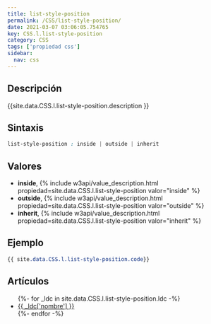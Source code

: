 ```yaml
---
title: list-style-position
permalink: /CSS/list-style-position/
date: 2021-03-07 03:06:05.754765
key: CSS.l.list-style-position
category: CSS
tags: ['propiedad css']
sidebar: 
  nav: css
---
```


## Descripción
{{site.data.CSS.l.list-style-position.description }}

## Sintaxis
~~~css
list-style-position : inside | outside | inherit
~~~

## Valores
* **inside**,  {% include w3api/value_description.html propiedad=site.data.CSS.l.list-style-position valor="inside" %}
* **outside**,  {% include w3api/value_description.html propiedad=site.data.CSS.l.list-style-position valor="outside" %}
* **inherit**,  {% include w3api/value_description.html propiedad=site.data.CSS.l.list-style-position valor="inherit" %}

## Ejemplo
~~~css
{{ site.data.CSS.l.list-style-position.code}}
~~~

## Artículos
<ul>
{%- for _ldc in site.data.CSS.l.list-style-position.ldc -%}
   <li>
       <a href="{{_ldc['url'] }}">{{ _ldc['nombre'] }}</a>
   </li>
{%- endfor -%}
</ul>

